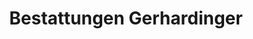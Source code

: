 ---
title: "Bestattungen Gerhardinger"
url: /nittendorf/bestattungen-gerhardinger/
shop: Bestattungen
---